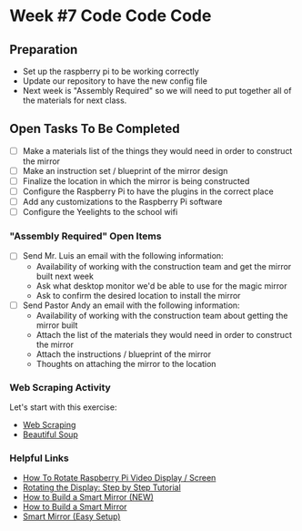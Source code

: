 # Week #7 Code Code Code
## **Preparation**
-   Set up the raspberry pi to be working correctly
-   Update our repository to have the new config file
-   Next week is "Assembly Required" so we will need to put together all of the materials for next class. 

## **Open Tasks To Be Completed**
- [ ] Make a materials list of the things they would need in order to construct the mirror  
- [ ] Make an instruction set / blueprint of the mirror design  
- [ ] Finalize the location in which the mirror is being constructed  
- [ ] Configure the Raspberry Pi to have the plugins in the correct place  
- [ ] Add any customizations to the Raspberry Pi software  
- [ ] Configure the Yeelights to the school wifi  

### **"Assembly Required" Open Items**
- [ ] Send Mr. Luis an email with the following information:  
    - Availability of working with the construction team and get the mirror built next week  
    - Ask what desktop monitor we'd be able to use for the magic mirror  
    - Ask to confirm the desired location to install the mirror  
- [ ] Send Pastor Andy an email with the following information:  
    - Availability of working with the construction team about getting the mirror built  
    - Attach the list of the materials they would need in order to construct the mirror  
    - Attach the instructions / blueprint of the mirror   
    - Thoughts on attaching the mirror to the location  

### **Web Scraping Activity**
Let's start with this exercise: 
- [Web Scraping](https://towardsdatascience.com/how-to-web-scrape-with-python-in-4-minutes-bc49186a8460)
- [Beautiful Soup](https://www.pythonforbeginners.com/beautifulsoup/beautifulsoup-4-python)

### **Helpful Links**
- [How To Rotate Raspberry Pi Video Display / Screen](https://www.youtube.com/watch?v=J4WsMu7t3Yo)
- [Rotating the Display: Step by Step Tutorial](https://core-electronics.com.au/tutorials/how-to-rotate-the-raspberry-pi-video-display.html)
- [How to Build a Smart Mirror (NEW)](https://www.youtube.com/watch?v=aa3VVZA0e5Y)
- [How to Build a Smart Mirror](https://www.youtube.com/watch?v=J2S75AhPqnM)
- [Smart Mirror (Easy Setup)](https://www.youtube.com/watch?v=HO326ptdlco)

